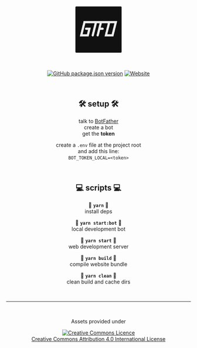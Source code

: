 <div align="center">

<a href="https://gtfo.now.sh"><img src="https://raw.githubusercontent.com/GTFOCrew/gtfo/master/src/img/gtfo.png" width="25%"></a>

<br>

[![GitHub package.json version](https://img.shields.io/github/package-json/v/GTFOCrew/gtfo)](https://github.com/GTFOCrew/gtfo) [![Website](https://img.shields.io/website?down_message=offline&label=server&up_message=online&url=https%3A%2F%2Fgtfo.now.sh)](https://gtfo.now.sh)

<br>

## 🛠 setup 🛠

talk to [BotFather](https://t.me/BotFather)<br>
create a bot<br>
get the **token**

create a `.env` file at the project root<br>
and add this line:<br>
`BOT_TOKEN_LOCAL=<token>`

<br>

## 💻 scripts 💻

🧶 **`yarn`** 🧶<br>
install deps

🤖 **`yarn start:bot`** 🤖<br>
local development bot

🌠 **`yarn start`** 🌠<br>
web development server

🚧 **`yarn build`** 🚧<br>
compile website bundle

🧹 **`yarn clean`** 🧹<br>
clean build and cache dirs

<br><hr><br>

Assets provided under

<a rel="license" href="http://creativecommons.org/licenses/by/4.0/"><img alt="Creative Commons Licence" style="border-width:0" src="https://i.creativecommons.org/l/by/4.0/88x31.png" /></a><br><a rel="license" href="http://creativecommons.org/licenses/by/4.0/">Creative Commons Attribution 4.0 International License</a>

</div>

